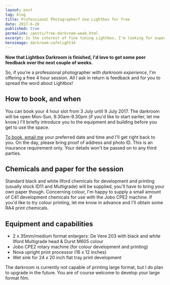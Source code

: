 ```yaml
---
layout: post
tag: blog
title: Professional Photographer? Use Lightbox for free
date: 2017-6-20
published: true
permalink: /posts/free-darkroom-week.html
excerpt: In the interest of fine tuning Lightbox, I'm looking for experience film photographers to run it through its paces in July.
heroimage: darkroom-safelight34
---
```


**Now that Lightbox Darkroom is finished, I'd love to get some peer feedback over the next couple of weeks.**

So, if you're a professional photographer *with darkroom experience*, I'm offering a free 4 hour session. All I ask in return is feedback and for you to spread the word about Lightbox!

## How to book, and when

You can book your 4 hour slot from 3 July until 9 July 2017. The darkroom will be open Mon-Sun, 9.30am-9.30pm (if you'd like to start earlier, let me know.) I'll briefly introduce you to the equipment and building before you get to use the space.

[To book, email me](mailto:info@lightbox.photo) your preferred date and time and I'll get right back to you. On the day, please bring proof of address and photo ID. This is an insurance requirement only. Your details won't be passed on to any third parties.

## Chemicals and paper for the session

Standard black and white Ilford chemicals for development and printing (usually stock ID11 and Multigrade) will be supplied, you'll have to bring your own paper though. Concerning colour, I'm happy to supply a small amount of C41 development chemicals for use with the Jobo CPE2 machine. If you'd like to try colour printing, let me know in advance and I'll obtain some RA4 print chemicals.

## Equipment and capabilities

* 2 x 35mm/medium format enlargers: De Vere 203 with black and white Ilford Multigrade head & Durst M605 colour
* Jobo CPE2 rotary machine (for colour development and printing)
* Nova upright print processor (16 x 12 inches)
* Wet sink for 24 x 20 inch flat tray print development

The darkroom is currently not capable of printing large format, but I do plan to upgrade in the future. You are of course welcome to develop your large format film.
